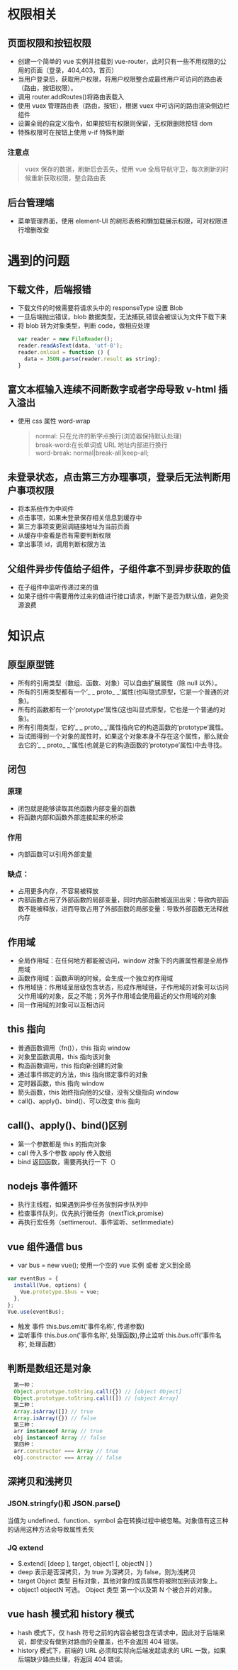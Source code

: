 # 权限相关

## 页面权限和按钮权限

- 创建一个简单的 vue 实例并挂载到 vue-router，此时只有一些不用权限的公用的页面（登录，404,403，首页）
- 当用户登录后，获取用户权限，将用户权限整合成最终用户可访问的路由表（路由，按钮权限）。
- 调用 router.addRoutes()将路由表载入
- 使用 vuex 管理路由表（路由，按钮），根据 vuex 中可访问的路由渲染侧边栏组件
- 设置全局的自定义指令，如果按钮有权限则保留，无权限删除按钮 dom
- 特殊权限可在按钮上使用 v-if 特殊判断

### 注意点

> vuex 保存的数据，刷新后会丢失，使用 vue 全局导航守卫，每次刷新的时候重新获取权限，整合路由表

## 后台管理端

- 菜单管理界面，使用 element-UI 的树形表格和懒加载展示权限，可对权限进行增删改查

# 遇到的问题

## 下载文件，后端报错

- 下载文件的时候需要将请求头中的 responseType 设置 Blob
- 一旦后端抛出错误，blob 数据类型，无法捕获,错误会被误认为文件下载下来
- 将 blob 转为对象类型，判断 code，做相应处理
  ```js
  var reader = new FileReader();
  reader.readAsText(data, 'utf-8');
  reader.onload = function () {
    data = JSON.parse(reader.result as string);
  }
  ```

## 富文本框输入连续不间断数字或者字母导致 v-html 插入溢出

- 使用 css 属性 word-wrap

  > normal: 只在允许的断字点换行(浏览器保持默认处理)<br/>
  > break-word:在长单词或 URL 地址内部进行换行<br/>
  > word-break: normal|break-all|keep-all;

## 未登录状态，点击第三方办理事项，登录后无法判断用户事项权限

- 将本系统作为中间件
- 点击事项，如果未登录保存相关信息到缓存中
- 第三方事项变更回调链接地址为当前页面
- 从缓存中查看是否有需要判断权限
- 拿出事项 id，调用判断权限方法

## 父组件异步传值给子组件，子组件拿不到异步获取的值

- 在子组件中监听传递过来的值
- 如果子组件中需要用传过来的值进行接口请求，判断下是否为默认值，避免资源浪费

# 知识点

## 原型原型链

- 所有的引用类型（数组、函数、对象）可以自由扩展属性（除 null 以外）。
- 所有的引用类型都有一个’\_ _ proto_ \_'属性(也叫隐式原型，它是一个普通的对象)。
- 所有的函数都有一个’prototype’属性(这也叫显式原型，它也是一个普通的对象)。
- 所有引用类型，它的’\_ _ proto_ \_'属性指向它的构造函数的’prototype’属性。
- 当试图得到一个对象的属性时，如果这个对象本身不存在这个属性，那么就会去它的’\_ _ proto_ \_'属性(也就是它的构造函数的’prototype’属性)中去寻找。

## 闭包

### 原理

- 闭包就是能够读取其他函数内部变量的函数
- 将函数内部和函数外部连接起来的桥梁

### 作用

- 内部函数可以引用外部变量

### 缺点：

- 占用更多内存，不容易被释放
- 内部函数占用了外部函数的局部变量，同时内部函数被返回出来：导致内部函数不能被释放，进而导致占用了外部函数的局部变量：导致外部函数无法释放内存

## 作用域

- 全局作用域：在任何地方都能被访问，window 对象下的内置属性都是全局作用域
- 函数作用域：函数声明的时候，会生成一个独立的作用域
- 作用域链：作用域呈层级包含状态，形成作用域链，子作用域的对象可以访问父作用域的对象，反之不能；另外子作用域会使用最近的父作用域的对象
- 同一作用域的对象可以互相访问

## this 指向

- 普通函数调用（fn()），this 指向 window
- 对象里函数调用，this 指向该对象
- 构造函数调用，this 指向新创建的对象
- 通过事件绑定的方法，this 指向绑定事件的对象
- 定时器函数，this 指向 window
- 箭头函数，this 始终指向他的父级，没有父级指向 window
- call()、apply()、bind()、可以改变 this 指向

## call()、apply()、bind()区别

- 第一个参数都是 this 的指向对象
- call 传入多个参数 apply 传入数组
- bind 返回函数，需要再执行一下（）

## nodejs 事件循环

- 执行主线程，如果遇到异步任务放到异步队列中
- 检查事件队列，优先执行微任务（nextTick,promise）
- 再执行宏任务（settimerout、事件监听、setImmediate）

## vue 组件通信 bus

- var bus = new vue(); 使用一个空的 vue 实例 或者 定义到全局

```js
var eventBus = {
  install(Vue, options) {
    Vue.prototype.$bus = vue;
  },
};
Vue.use(eventBus);
```

- 触发 事件 this.$bus.$emit('事件名称', 传递参数)
- 监听事件 this.$bus.$on('事件名称', 处理函数),停止监听 this.$bus.$off('事件名称', 处理函数)

## 判断是数组还是对象

```js
  第一种：
  Object.prototype.toString.call({}) // [object Object]
  Object.prototype.toString.call([]) // [object Array]
  第二种：
  Array.isArray([]) // true
  Array.isArray({}) // false
  第三种：
  arr instanceof Array // true
  obj instanceof Array // false
  第四种：
  arr.constructor === Array // true
  obj.constructor === Array // false
```

## 深拷贝和浅拷贝

### JSON.stringfy()和 JSON.parse()

当值为 undefined、function、symbol 会在转换过程中被忽略。对象值有这三种的话用这种方法会导致属性丢失

### JQ extend

- $.extend( [deep ], target, object1 [, objectN ] )
- deep 表示是否深拷贝，为 true 为深拷贝，为 false，则为浅拷贝
- target Object 类型 目标对象，其他对象的成员属性将被附加到该对象上。
- object1 objectN 可选。 Object 类型 第一个以及第 N 个被合并的对象。

## vue hash 模式和 history 模式

- hash 模式下，仅 hash 符号之前的内容会被包含在请求中，因此对于后端来说，即使没有做到对路由的全覆盖，也不会返回 404 错误。
- history 模式下，前端的 URL 必须和实际向后端发起请求的 URL 一致，如果后端缺少路由处理，将返回 404 错误。
